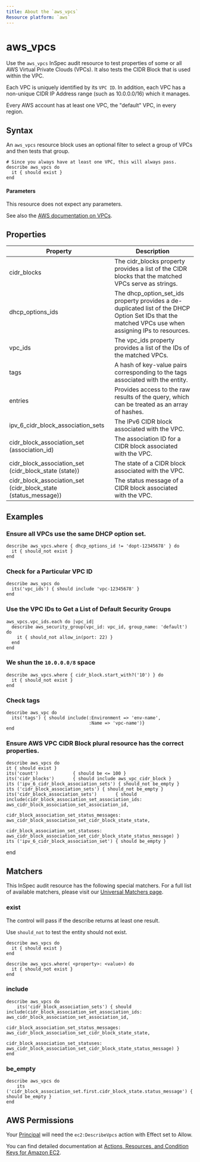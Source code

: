```yaml
---
title: About the `aws_vpcs` 
Resource platform: `aws`
---
```


# aws\_vpcs

Use the `aws_vpcs` InSpec audit resource to test properties of some or all AWS Virtual Private Clouds (VPCs). It also tests the CIDR Block that is used within the VPC.

Each VPC is uniquely identified by its `VPC ID`. In addition, each VPC has a non-unique CIDR IP Address range (such as 10.0.0.0/16) which it manages.

Every AWS account has at least one VPC, the "default" VPC, in every region.

## Syntax

An `aws_vpcs` resource block uses an optional filter to select a group of VPCs and then tests that group.

    # Since you always have at least one VPC, this will always pass.
    describe aws_vpcs do
      it { should exist }
    end
    
#### Parameters

This resource does not expect any parameters.

See also the [AWS documentation on VPCs](https://docs.aws.amazon.com/vpc/latest/userguide/what-is-amazon-vpc.html).

## Properties

|Property           | Description|
| ---               | --- |
|cidr\_blocks       | The cidr\_blocks property provides a list of the CIDR blocks that the matched VPCs serve as strings. |
|dhcp\_options\_ids | The dhcp\_option\_set\_ids property provides a de-duplicated list of the DHCP Option Set IDs that the matched VPCs use when assigning IPs to resources. |
|vpc\_ids           | The vpc\_ids property provides a list of the IDs of the matched VPCs. |
|tags               | A hash of key-value pairs corresponding to the tags associated with the entity. |
|entries            | Provides access to the raw results of the query, which can be treated as an array of hashes. |
|ipv\_6\_cidr\_block\_association\_sets | The IPv6 CIDR block associated with the VPC. |
|cidr\_block\_association\_set (association\_id) | The association ID for a CIDR block associated with the VPC. |
|cidr\_block\_association\_set (cidr\_block\_state (state)) | The state of a CIDR block associated with the VPC. |
|cidr\_block\_association\_set (cidr\_block\_state (status\_message)) | The status message of a CIDR block associated with the VPC. |

## Examples

### Ensure all VPCs use the same DHCP option set.
    describe aws_vpcs.where { dhcp_options_id != 'dopt-12345678' } do
      it { should_not exist }
    end


### Check for a Particular VPC ID
    describe aws_vpcs do
      its('vpc_ids') { should include 'vpc-12345678' }
    end

### Use the VPC IDs to Get a List of Default Security Groups
    aws_vpcs.vpc_ids.each do |vpc_id|
      describe aws_security_group(vpc_id: vpc_id, group_name: 'default') do
        it { should_not allow_in(port: 22) }
      end
    end

### We shun the `10.0.0.0/8` space
    describe aws_vpcs.where { cidr_block.start_with?('10') } do
      it { should_not exist }
    end

### Check tags    
    describe aws_vpc do
      its('tags') { should include(:Environment => 'env-name',
                                   :Name => 'vpc-name')}
    end

### Ensure AWS VPC CIDR Block plural resource has the correct properties.
    describe aws_vpcs do
    it { should exist }
    its('count')             { should be <= 100 }
    its('cidr_blocks')       { should include aws_vpc_cidr_block }
    its ('ipv_6_cidr_block_association_sets') { should_not be_empty }
    its ('cidr_block_association_sets') { should_not be_empty }
    its('cidr_block_association_sets')       { should include(cidr_block_association_set_association_ids: aws_cidr_block_association_set_association_id,
                                                              cidr_block_association_set_status_messages: aws_cidr_block_association_set_cidr_block_state_state,
                                                              cidr_block_association_set_statuses: aws_cidr_block_association_set_cidr_block_state_status_message) }
    its ('ipv_6_cidr_block_association_set') { should be_empty }
end


## Matchers

This InSpec audit resource has the following special matchers. For a full list of available matchers, please visit our [Universal Matchers page](https://www.inspec.io/docs/reference/matchers/).

### exist

The control will pass if the describe returns at least one result.

Use `should_not` to test the entity should not exist.

    describe aws_vpcs do
      it { should exist }
    end
      
    describe aws_vpcs.where( <property>: <value>) do
      it { should_not exist }
    end

### include

    describe aws_vpcs do
        its('cidr_block_association_sets') { should include(cidr_block_association_set_association_ids: aws_cidr_block_association_set_association_id,
                                                              cidr_block_association_set_status_messages: aws_cidr_block_association_set_cidr_block_state_state,
                                                                cidr_block_association_set_statuses: aws_cidr_block_association_set_cidr_block_state_status_message) }
    end

### be_empty

    describe aws_vpcs do
        its ('cidr_block_association_set.first.cidr_block_state.status_message') { should be_empty }
    end

## AWS Permissions

Your [Principal](https://docs.aws.amazon.com/IAM/latest/UserGuide/intro-structure.html#intro-structure-principal) will need the `ec2:DescribeVpcs` action with Effect set to Allow.

You can find detailed documentation at [Actions, Resources, and Condition Keys for Amazon EC2](https://docs.aws.amazon.com/IAM/latest/UserGuide/list_amazonec2.html).
